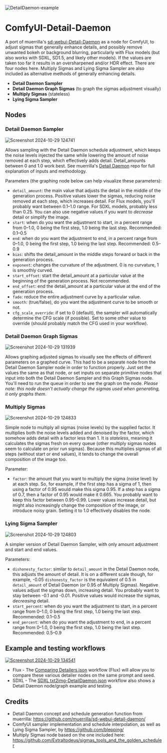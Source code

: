 ![DetailDaemon-example](https://github.com/user-attachments/assets/8f336c94-a4c6-426e-abe1-6a4c80a37cbb)
# ComfyUI-Detail-Daemon

A port of muerrilla's [sd-webui-Detail-Daemon](https://github.com/muerrilla/sd-webui-detail-daemon/) as a node for ComfyUI, to adjust sigmas that generally enhance details, and possibly remove unwanted bokeh or background blurring, particularly with Flux models (but also works with SDXL, SD1.5, and likely other models). If the values are taken too far it results in an oversharpened and/or HDR effect. There are four nodes here. Multiply Sigmas and Lying Sigma Sampler are also included as alternative methods of generally enhancing details.

- **Detail Daemon Sampler**
- **Detail Daemon Graph Sigmas** (to graph the sigmas adjustment visually)
- **Multiply Sigmas** (stateless)
- **Lying Sigma Sampler**

## Nodes

### Detail Daemon Sampler

![Screenshot 2024-10-29 124741](https://github.com/user-attachments/assets/c11bd716-1fa1-43b6-8d64-ab20642bceb5)

Allows sampling with the Detail Daemon schedule adjustment, which keeps the noise levels injected the same while lowering the amount of noise removed at each step, which effectively adds detail. Detail_amounts between 0 and 1.0 work best. See muerrilla's [Detail Daemon](https://github.com/muerrilla/sd-webui-detail-daemon/) repo for full explanation of inputs and methodology.

Parameters (the graphing node below can help visualize these parameters):
- `detail_amount`: the main value that adjusts the detail in the middle of the generation process. Positive values lower the sigmas, reducing noise removed at each step, which increases detail. For Flux models, you'll probably want between 0.1–1.0 range. For SDXL models, probably less than 0.25. You can also use negative values if you want to *decrease* detail or simplify the image.
- `start`: when do you want the adjustment to start, in a percent range from 0–1.0, 0 being the first step, 1.0 being the last step. Recommended: 0.1–0.5
- `end`: when do you want the adjustment to end, in a percent range from 0–1.0, 0 being the first step, 1.0 being the last step. Recommended: 0.5–0.9
- `bias`: shifts the detail_amount in the middle steps forward or back in the generation process.
- `exponent`: changes the curvature of the adjustment. 0 is no curvature, 1 is smoothly curved.
- `start_offset`: start the detail_amount at a particular value at the beginning of the generation process. Not recommended.
- `end_offset`: end the detail_amount at a particular value at the end of the generation process.
- `fade`: reduce the entire adjustment curve by a particular value.
- `smooth`: (true/false), do you want the adjustment curve to be smooth or not.
- `cfg_scale_override`: if set to 0 (default), the sampler will automatically determine the CFG scale (if possible). Set to some other value to override (should probably match the CFG used in your workflow).

### Detail Daemon Graph Sigmas

![Screenshot 2024-10-29 131939](https://github.com/user-attachments/assets/d0a3f895-5f6d-4b94-b4d1-aa86e7acb5d7)

Allows graphing adjusted sigmas to visually see the effects of different parameters on a graphed curve. This had to be a separate node from the Detail Daemon Sampler node in order to function properly. Just set the values the same as that node, or set inputs on separate primitive nodes that input into both the Detail Daemon Sampler and this Graph Sigmas node. You'll need to run the queue in order to see the graph on the node. *Please note: this node doesn't actually change the sigmas used when generating, it only graphs them*.

### Multiply Sigmas

![Screenshot 2024-10-29 124833](https://github.com/user-attachments/assets/25efbad7-8df2-4c21-a7b5-989d2954df48)

Simple node to multiply all sigmas (noise levels) by the supplied factor. It multiplies both the noise levels added and denoised by the factor, which somehow adds detail with a factor less than 1. It is *stateless*, meaning it calculates the sigmas fresh on every queue (other multiply sigmas nodes seem to calculate on prior run sigmas). Because this multiplies sigmas of all steps (without start or end values), it tends to change the overall composition of the image too.

Parameter:
- `factor`: the amount that you want to multiply the sigma (noise level) by at each step. So, for example, if the first step has a sigma of 1, then using a factor of 0.95 would make this sigma 0.95. If a step has a sigma of 0.7, then a factor of 0.95 would make it 0.665. You probably want to keep this factor between 0.95–0.99. Lower values increase detail, but might also increasingly change the composition of the image, or introduce noisy grain. Setting it to 1.0 effectively disables the node. 

### Lying Sigma Sampler

![Screenshot 2024-10-29 124803](https://github.com/user-attachments/assets/11c24b49-96e1-4f50-9b82-1d6778c2a8ea)

A simpler version of Detail Daemon Sampler, with only amount adjustment and start and end values.

Parameters:
- `dishonesty_factor`: similar to `detail_amount` in the Detail Daemon node, this adjusts the amount of detail. It is on a different scale though, for example, -0.05 `dishonesty_factor` is the equivalent of 0.5 in `detail_amount` of Detail Daemon (or 0.95 of Multiply Sigmas). Negative values adjust the sigmas down, increasing detail. You probably want to stay between -0.1 and -0.01. Positive values would increase the sigmas, *decreasing* detail.
- `start_percent`: when do you want the adjustment to start, in a percent range from 0–1.0, 0 being the first step, 1.0 being the last step. Recommended: 0.1–0.5
- `end_percent`: when do you want the adjustment to end, in a percent range from 0–1.0, 0 being the first step, 1.0 being the last step. Recommended: 0.5–0.9

## Example and testing workflows

[![Screenshot 2024-10-29 134541](https://github.com/user-attachments/assets/a3d2849d-4ed0-4b5b-adca-48dcd07132ca)](https://github.com/Jonseed/ComfyUI-Detail-Daemon/blob/main/Comparing%20Detailers.json)

- Flux - The [Comparing Detailers.json](https://github.com/Jonseed/ComfyUI-Detail-Daemon/blob/main/Comparing%20Detailers.json) workflow (Flux) will allow you to compare these various detailer nodes on the same prompt and seed.
- SDXL - The [SDXL txt2img-DetailDaemon.json](https://github.com/Jonseed/ComfyUI-Detail-Daemon/blob/main/SDXL%20txt2img-DetailDaemon.json) workflow also shows a Detail Daemon node/graph example and testing.

## Credits

- Detail Daemon concept and schedule generation function from muerrilla: https://github.com/muerrilla/sd-webui-detail-daemon/
- ComfyUI sampler implementation and schedule interpolation, as well as Lying Sigma Sampler, by https://github.com/blepping/
- Multiply Sigmas node based on the one included here: https://github.com/Extraltodeus/sigmas_tools_and_the_golden_scheduler

